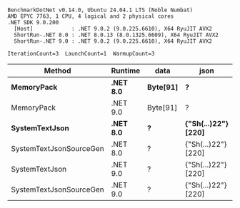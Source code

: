 ```

BenchmarkDotNet v0.14.0, Ubuntu 24.04.1 LTS (Noble Numbat)
AMD EPYC 7763, 1 CPU, 4 logical and 2 physical cores
.NET SDK 9.0.200
  [Host]            : .NET 9.0.2 (9.0.225.6610), X64 RyuJIT AVX2
  ShortRun-.NET 8.0 : .NET 8.0.13 (8.0.1325.6609), X64 RyuJIT AVX2
  ShortRun-.NET 9.0 : .NET 9.0.2 (9.0.225.6610), X64 RyuJIT AVX2

IterationCount=3  LaunchCount=1  WarmupCount=3  

```
| Method                  | Runtime  | data     | json                | Mean        | Error     | StdDev   | Min         | Max         | Gen0   | Allocated |
|------------------------ |--------- |--------- |-------------------- |------------:|----------:|---------:|------------:|------------:|-------:|----------:|
| **MemoryPack**              | **.NET 8.0** | **Byte[91]** | **?**                   |    **73.45 ns** |  **3.692 ns** | **0.202 ns** |    **73.27 ns** |    **73.67 ns** | **0.0100** |     **168 B** |
| MemoryPack              | .NET 9.0 | Byte[91] | ?                   |    65.90 ns | 15.533 ns | 0.851 ns |    65.20 ns |    66.85 ns | 0.0100 |     168 B |
| **SystemTextJson**          | **.NET 8.0** | **?**        | **{&quot;Sh(...)22&quot;} [220]** | **1,169.93 ns** | **29.452 ns** | **1.614 ns** | **1,168.78 ns** | **1,171.77 ns** | **0.0095** |     **168 B** |
| SystemTextJsonSourceGen | .NET 8.0 | ?        | {&quot;Sh(...)22&quot;} [220] | 1,165.86 ns | 35.556 ns | 1.949 ns | 1,163.65 ns | 1,167.35 ns | 0.0095 |     168 B |
| SystemTextJson          | .NET 9.0 | ?        | {&quot;Sh(...)22&quot;} [220] | 1,167.88 ns | 90.604 ns | 4.966 ns | 1,164.52 ns | 1,173.58 ns | 0.0095 |     168 B |
| SystemTextJsonSourceGen | .NET 9.0 | ?        | {&quot;Sh(...)22&quot;} [220] | 1,090.02 ns |  7.384 ns | 0.405 ns | 1,089.56 ns | 1,090.33 ns | 0.0095 |     168 B |

